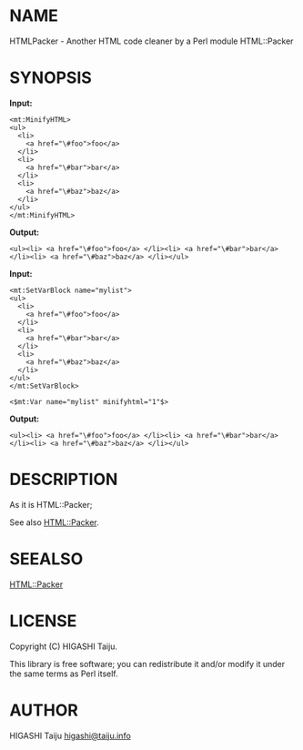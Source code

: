 # NAME

HTMLPacker - Another HTML code cleaner by a Perl module HTML::Packer

# SYNOPSIS

__Input:__

    <mt:MinifyHTML>
    <ul>
      <li>
        <a href="\#foo">foo</a>
      </li>
      <li>
        <a href="\#bar">bar</a>
      </li>
      <li>
        <a href="\#baz">baz</a>
      </li>
    </ul>
    </mt:MinifyHTML>

__Output:__

    <ul><li> <a href="\#foo">foo</a> </li><li> <a href="\#bar">bar</a> </li><li> <a href="\#baz">baz</a> </li></ul>

__Input:__

    <mt:SetVarBlock name="mylist">
    <ul>
      <li>
        <a href="\#foo">foo</a>
      </li>
      <li>
        <a href="\#bar">bar</a>
      </li>
      <li>
        <a href="\#baz">baz</a>
      </li>
    </ul>
    </mt:SetVarBlock>

    <$mt:Var name="mylist" minifyhtml="1"$>

__Output:__

    <ul><li> <a href="\#foo">foo</a> </li><li> <a href="\#bar">bar</a> </li><li> <a href="\#baz">baz</a> </li></ul>

# DESCRIPTION

As it is HTML::Packer;

See also [HTML::Packer](http://search.cpan.org/perldoc?HTML::Packer).

# SEEALSO

[HTML::Packer](http://search.cpan.org/perldoc?HTML::Packer)

# LICENSE

Copyright (C) HIGASHI Taiju.

This library is free software; you can redistribute it and/or modify
it under the same terms as Perl itself.

# AUTHOR

HIGASHI Taiju <higashi@taiju.info>

